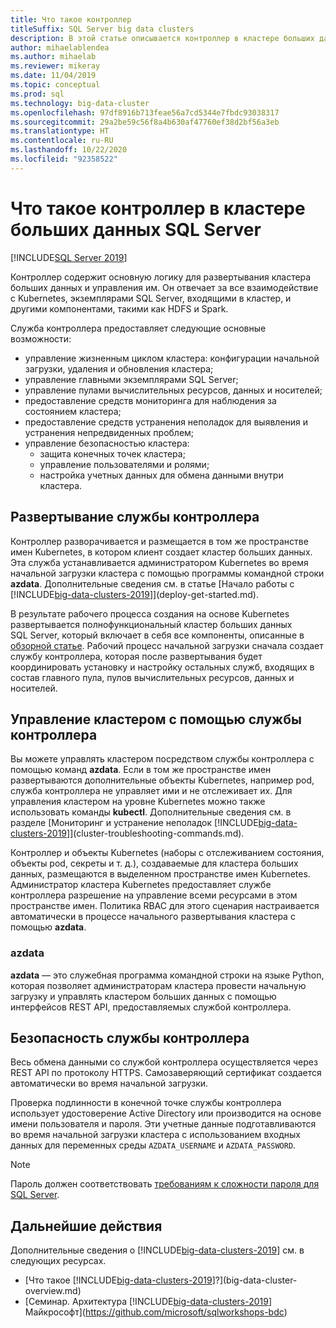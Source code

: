 ```yaml
---
title: Что такое контроллер
titleSuffix: SQL Server big data clusters
description: В этой статье описывается контроллер в кластере больших данных SQL Server.
author: mihaelablendea
ms.author: mihaelab
ms.reviewer: mikeray
ms.date: 11/04/2019
ms.topic: conceptual
ms.prod: sql
ms.technology: big-data-cluster
ms.openlocfilehash: 97df8916b713feae56a7cd5344e7fbdc93038317
ms.sourcegitcommit: 29a2be59c56f8a4b630af47760ef38d2bf56a3eb
ms.translationtype: HT
ms.contentlocale: ru-RU
ms.lasthandoff: 10/22/2020
ms.locfileid: "92358522"
---
```

# <a name="what-is-the-controller-on-a-sql-server-big-data-cluster"></a>Что такое контроллер в кластере больших данных SQL Server

[!INCLUDE[SQL Server 2019](../includes/applies-to-version/sqlserver2019.md)]

Контроллер содержит основную логику для развертывания кластера больших данных и управления им. Он отвечает за все взаимодействие с Kubernetes, экземплярами SQL Server, входящими в кластер, и другими компонентами, такими как HDFS и Spark.

Служба контроллера предоставляет следующие основные возможности:

- управление жизненным циклом кластера: конфигурации начальной загрузки, удаления и обновления кластера;
- управление главными экземплярами SQL Server;
- управление пулами вычислительных ресурсов, данных и носителей;
- предоставление средств мониторинга для наблюдения за состоянием кластера;
- предоставление средств устранения неполадок для выявления и устранения непредвиденных проблем;
- управление безопасностью кластера:
  - защита конечных точек кластера;
  - управление пользователями и ролями;
  - настройка учетных данных для обмена данными внутри кластера.

## <a name="deploying-the-controller-service"></a>Развертывание службы контроллера

Контроллер разворачивается и размещается в том же пространстве имен Kubernetes, в котором клиент создает кластер больших данных. Эта служба устанавливается администратором Kubernetes во время начальной загрузки кластера с помощью программы командной строки **azdata**. Дополнительные сведения см. в статье [Начало работы с [!INCLUDE[big-data-clusters-2019](../includes/ssbigdataclusters-ss-nover.md)]](deploy-get-started.md).

В результате рабочего процесса создания на основе Kubernetes развертывается полнофункциональный кластер больших данных SQL Server, который включает в себя все компоненты, описанные в [обзорной статье](big-data-cluster-overview.md). Рабочий процесс начальной загрузки сначала создает службу контроллера, которая после развертывания будет координировать установку и настройку остальных служб, входящих в состав главного пула, пулов вычислительных ресурсов, данных и носителей.

## <a name="managing-the-cluster-through-the-controller-service"></a>Управление кластером с помощью службы контроллера

Вы можете управлять кластером посредством службы контроллера с помощью команд **azdata**. Если в том же пространстве имен развертываются дополнительные объекты Kubernetes, например pod, служба контроллера не управляет ими и не отслеживает их. Для управления кластером на уровне Kubernetes можно также использовать команды **kubectl**. Дополнительные сведения см. в разделе [Мониторинг и устранение неполадок [!INCLUDE[big-data-clusters-2019](../includes/ssbigdataclusters-ss-nover.md)]](cluster-troubleshooting-commands.md).

Контроллер и объекты Kubernetes (наборы с отслеживанием состояния, объекты pod, секреты и т. д.), создаваемые для кластера больших данных, размещаются в выделенном пространстве имен Kubernetes. Администратор кластера Kubernetes предоставляет службе контроллера разрешение на управление всеми ресурсами в этом пространстве имен.  Политика RBAC для этого сценария настраивается автоматически в процессе начального развертывания кластера с помощью **azdata**.

### <a name="azdata"></a>azdata

**azdata** — это служебная программа командной строки на языке Python, которая позволяет администраторам кластера провести начальную загрузку и управлять кластером больших данных с помощью интерфейсов REST API, предоставляемых службой контроллера.

## <a name="controller-service-security"></a>Безопасность службы контроллера

Весь обмена данными со службой контроллера осуществляется через REST API по протоколу HTTPS. Самозаверяющий сертификат создается автоматически во время начальной загрузки. 

Проверка подлинности в конечной точке службы контроллера использует удостоверение Active Directory или производится на основе имени пользователя и пароля. Эти учетные данные подготавливаются во время начальной загрузки кластера с использованием входных данных для переменных среды `AZDATA_USERNAME` и `AZDATA_PASSWORD`.

> [!NOTE]
> Пароль должен соответствовать [требованиям к сложности пароля для SQL Server](../relational-databases/security/password-policy.md).

## <a name="next-steps"></a>Дальнейшие действия

Дополнительные сведения о [!INCLUDE[big-data-clusters-2019](../includes/ssbigdataclusters-ss-nover.md)] см. в следующих ресурсах.

- [Что такое [!INCLUDE[big-data-clusters-2019](../includes/ssbigdataclusters-ver15.md)]?](big-data-cluster-overview.md)
- [Семинар. Архитектура [!INCLUDE[big-data-clusters-2019](../includes/ssbigdataclusters-ss-nover.md)] Майкрософт](https://github.com/microsoft/sqlworkshops-bdc)